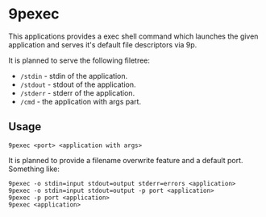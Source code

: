 9pexec
======

This applications provides a exec shell command which launches the given
application and serves it's default file descriptors via 9p.

It is planned to serve the following filetree:

- `/stdin` - stdin of the application.
- `/stdout` - stdout of the application.
- `/stderr` - stderr of the application.
- `/cmd` - the application with args part.

Usage
-----

`9pexec <port> <application with args>`

It is planned to provide a filename overwrite feature and a default port.
Something like:

```
9pexec -o stdin=input stdout=output stderr=errors <application>
9pexec -o stdin=input stdout=output -p port <application>
9pexec -p port <application>
9pexec <application>
```
